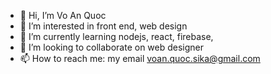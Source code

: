 - 👋 Hi, I’m Vo An Quoc
- 👀 I’m interested in front end, web design
- 🌱 I’m currently learning nodejs, react, firebase,
- 💞️ I’m looking to collaborate on web designer
- 📫 How to reach me: my email voan.quoc.sika@gmail.com 

<!---
cquvo001/cquvo001 is a ✨ special ✨ repository because its `README.md` (this file) appears on your GitHub profile.
You can click the Preview link to take a look at your changes.
--->
